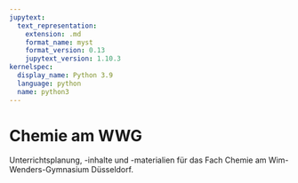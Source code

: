 ```yaml
---
jupytext:
  text_representation:
    extension: .md
    format_name: myst
    format_version: 0.13
    jupytext_version: 1.10.3
kernelspec:
  display_name: Python 3.9
  language: python
  name: python3
---
```


# Chemie am WWG

Unterrichtsplanung, -inhalte und -materialien für das Fach Chemie am Wim-Wenders-Gymnasium Düsseldorf.
